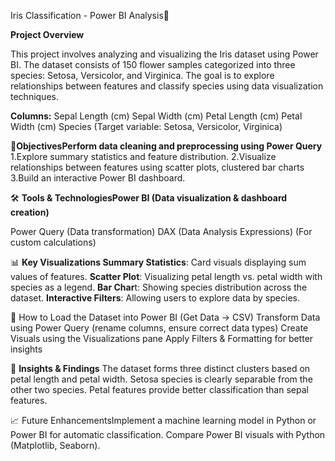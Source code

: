 Iris Classification - Power BI Analysis📌 

**Project Overview**

This project involves analyzing and visualizing the Iris dataset using Power BI. 
The dataset consists of 150 flower samples categorized into three species: Setosa, Versicolor, and Virginica. The goal is to explore relationships between features and classify species using data visualization techniques.

**Columns:**
Sepal Length (cm)
Sepal Width (cm)
Petal Length (cm)
Petal Width (cm)
Species (Target variable: Setosa, Versicolor, Virginica)

🎯**ObjectivesPerform data cleaning and preprocessing using Power Query**
1.Explore summary statistics and feature distribution.
2.Visualize relationships between features using scatter plots, clustered bar charts
3.Build an interactive Power BI dashboard.

🛠️ **Tools & TechnologiesPower BI (Data visualization & dashboard creation)**

Power Query (Data transformation)
DAX (Data Analysis Expressions) (For custom calculations)

📊 **Key Visualizations Summary Statistics**: Card visuals displaying sum values of features.
**Scatter Plot**: Visualizing petal length vs. petal width with species as a legend.
**Bar Char**t: Showing species distribution across the dataset.
**Interactive Filters**: Allowing users to explore data by species.

🚀 How to Load the Dataset into Power BI (Get Data → CSV)
Transform Data using Power Query (rename columns, ensure correct data types)
Create Visuals using the Visualizations pane
Apply Filters & Formatting for better insights

📌 **Insights & Findings**
The dataset forms three distinct clusters based on petal length and petal width.
Setosa species is clearly separable from the other two species.
Petal features provide better classification than sepal features.

📈 Future EnhancementsImplement a machine learning model in Python or Power BI for automatic classification.
Compare Power BI visuals with Python (Matplotlib, Seaborn).

